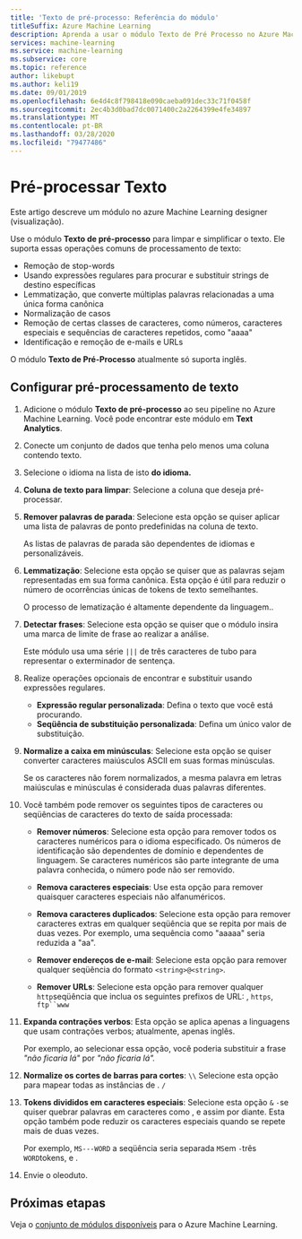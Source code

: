 ```yaml
---
title: 'Texto de pré-processo: Referência do módulo'
titleSuffix: Azure Machine Learning
description: Aprenda a usar o módulo Texto de Pré Processo no Azure Machine Learning para limpar e simplificar o texto.
services: machine-learning
ms.service: machine-learning
ms.subservice: core
ms.topic: reference
author: likebupt
ms.author: keli19
ms.date: 09/01/2019
ms.openlocfilehash: 6e4d4c8f798418e090caeba091dec33c71f0458f
ms.sourcegitcommit: 2ec4b3d0bad7dc0071400c2a2264399e4fe34897
ms.translationtype: MT
ms.contentlocale: pt-BR
ms.lasthandoff: 03/28/2020
ms.locfileid: "79477486"
---
```

# <a name="preprocess-text"></a>Pré-processar Texto

Este artigo descreve um módulo no azure Machine Learning designer (visualização).

Use o módulo **Texto de pré-processo** para limpar e simplificar o texto. Ele suporta essas operações comuns de processamento de texto:

* Remoção de stop-words
* Usando expressões regulares para procurar e substituir strings de destino específicas
* Lemmatização, que converte múltiplas palavras relacionadas a uma única forma canônica
* Normalização de casos
* Remoção de certas classes de caracteres, como números, caracteres especiais e sequências de caracteres repetidos, como "aaaa"
* Identificação e remoção de e-mails e URLs

O módulo **Texto de Pré-Processo** atualmente só suporta inglês.

## <a name="configure-text-preprocessing"></a>Configurar pré-processamento de texto  

1.  Adicione o módulo **Texto de pré-processo** ao seu pipeline no Azure Machine Learning. Você pode encontrar este módulo em **Text Analytics**.

1. Conecte um conjunto de dados que tenha pelo menos uma coluna contendo texto.

1. Selecione o idioma na lista de isto **do idioma.**

1. **Coluna de texto para limpar**: Selecione a coluna que deseja pré-processar.

1. **Remover palavras de parada**: Selecione esta opção se quiser aplicar uma lista de palavras de ponto predefinidas na coluna de texto. 

    As listas de palavras de parada são dependentes de idiomas e personalizáveis.

1. **Lemmatização**: Selecione esta opção se quiser que as palavras sejam representadas em sua forma canônica. Esta opção é útil para reduzir o número de ocorrências únicas de tokens de texto semelhantes.

    O processo de lematização é altamente dependente da linguagem..

1. **Detectar frases**: Selecione esta opção se quiser que o módulo insira uma marca de limite de frase ao realizar a análise.

    Este módulo usa uma série `|||` de três caracteres de tubo para representar o exterminador de sentença.

1. Realize operações opcionais de encontrar e substituir usando expressões regulares.

    * **Expressão regular personalizada**: Defina o texto que você está procurando.
    * **Seqüência de substituição personalizada**: Defina um único valor de substituição.

1. **Normalize a caixa em minúsculas**: Selecione esta opção se quiser converter caracteres maiúsculos ASCII em suas formas minúsculas.

    Se os caracteres não forem normalizados, a mesma palavra em letras maiúsculas e minúsculas é considerada duas palavras diferentes.

1. Você também pode remover os seguintes tipos de caracteres ou seqüências de caracteres do texto de saída processada:

    * **Remover números**: Selecione esta opção para remover todos os caracteres numéricos para o idioma especificado. Os números de identificação são dependentes de domínio e dependentes de linguagem. Se caracteres numéricos são parte integrante de uma palavra conhecida, o número pode não ser removido.
    
    * **Remova caracteres especiais**: Use esta opção para remover quaisquer caracteres especiais não alfanuméricos.
    
    * **Remova caracteres duplicados**: Selecione esta opção para remover caracteres extras em qualquer seqüência que se repita por mais de duas vezes. Por exemplo, uma sequência como "aaaaa" seria reduzida a "aa".
    
    * **Remover endereços de e-mail**: Selecione esta opção para remover qualquer seqüência do formato `<string>@<string>`.  
    * **Remover URLs**: Selecione esta opção para remover qualquer `http`seqüência que inclua os seguintes prefixos de URL: , `https`, `ftp``www`
    
1. **Expanda contrações verbos**: Esta opção se aplica apenas a linguagens que usam contrações verbos; atualmente, apenas inglês. 

    Por exemplo, ao selecionar essa opção, você poderia substituir a frase *"não ficaria lá"* por *"não ficaria lá".*

1. **Normalize os cortes de barras para cortes**: `\\` Selecione esta opção para mapear todas as instâncias de . `/`

1. **Tokens divididos em caracteres especiais**: Selecione esta opção `&` `-`se quiser quebrar palavras em caracteres como , e assim por diante. Esta opção também pode reduzir os caracteres especiais quando se repete mais de duas vezes. 

    Por exemplo, `MS---WORD` a seqüência seria separada `MS`em `-`três `WORD`tokens, e .

1. Envie o oleoduto.

## <a name="next-steps"></a>Próximas etapas

Veja o [conjunto de módulos disponíveis](module-reference.md) para o Azure Machine Learning. 